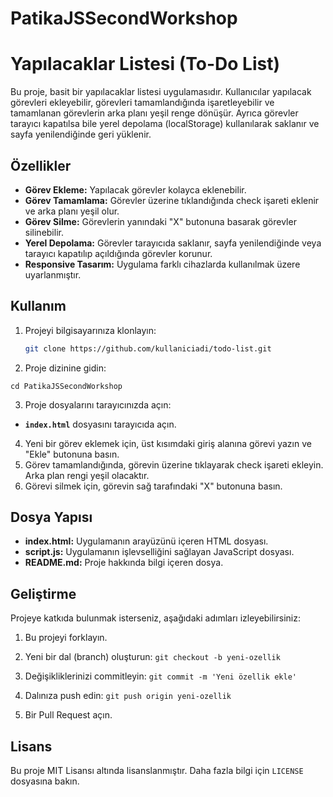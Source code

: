 # PatikaJSSecondWorkshop

# Yapılacaklar Listesi (To-Do List)

Bu proje, basit bir yapılacaklar listesi uygulamasıdır. Kullanıcılar yapılacak görevleri ekleyebilir, görevleri tamamlandığında işaretleyebilir ve tamamlanan görevlerin arka planı yeşil renge dönüşür. Ayrıca görevler tarayıcı kapatılsa bile yerel depolama (localStorage) kullanılarak saklanır ve sayfa yenilendiğinde geri yüklenir.

## Özellikler

- **Görev Ekleme:** Yapılacak görevler kolayca eklenebilir.
- **Görev Tamamlama:** Görevler üzerine tıklandığında check işareti eklenir ve arka planı yeşil olur.
- **Görev Silme:** Görevlerin yanındaki "X" butonuna basarak görevler silinebilir.
- **Yerel Depolama:** Görevler tarayıcıda saklanır, sayfa yenilendiğinde veya tarayıcı kapatılıp açıldığında görevler korunur.
- **Responsive Tasarım:** Uygulama farklı cihazlarda kullanılmak üzere uyarlanmıştır.

## Kullanım

1. Projeyi bilgisayarınıza klonlayın:
   ```bash
   git clone https://github.com/kullaniciadi/todo-list.git

2. Proje dizinine gidin:
```
cd PatikaJSSecondWorkshop
```

3. Proje dosyalarını tarayıcınızda açın:
- **`index.html`** dosyasını tarayıcıda açın.
4. Yeni bir görev eklemek için, üst kısımdaki giriş alanına görevi yazın ve "Ekle" butonuna basın.
5. Görev tamamlandığında, görevin üzerine tıklayarak check işareti ekleyin. Arka plan rengi yeşil olacaktır.
6. Görevi silmek için, görevin sağ tarafındaki "X" butonuna basın.

## Dosya Yapısı

- **index.html:** Uygulamanın arayüzünü içeren HTML dosyası.
- **script.js:** Uygulamanın işlevselliğini sağlayan JavaScript dosyası.
- **README.md:** Proje hakkında bilgi içeren dosya.

## Geliştirme

Projeye katkıda bulunmak isterseniz, aşağıdaki adımları izleyebilirsiniz:
1. Bu projeyi forklayın.

2. Yeni bir dal (branch) oluşturun: `git checkout -b yeni-ozellik`

3. Değişikliklerinizi commitleyin: `git commit -m 'Yeni özellik ekle'`

4. Dalınıza push edin: `git push origin yeni-ozellik`

5. Bir Pull Request açın.

## Lisans

Bu proje MIT Lisansı altında lisanslanmıştır. Daha fazla bilgi için `LICENSE` dosyasına bakın.